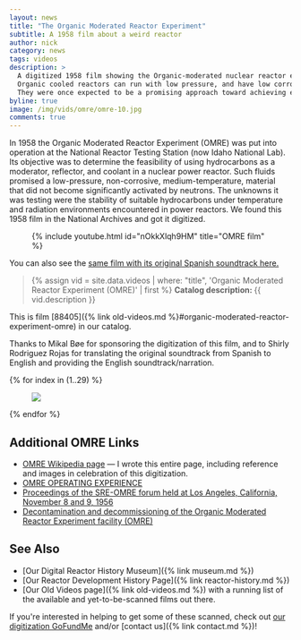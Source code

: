 ```yaml
---
layout: news
title: "The Organic Moderated Reactor Experiment"
subtitle: A 1958 film about a weird reactor
author: nick
category: news
tags: videos
description: >
  A digitized 1958 film showing the Organic-moderated nuclear reactor experiment (OMRE).
  Organic cooled reactors can run with low pressure, and have low corrosion and activation.
  They were once expected to be a promising approach toward achieving economical nuclear power.
byline: true
image: /img/vids/omre/omre-10.jpg
comments: true
---
```


<div class="row">
<div class="col-md-8" markdown="1">

In 1958 the Organic Moderated Reactor Experiment (OMRE) was put into operation
at the National Reactor Testing Station (now Idaho National Lab). Its objective
was to determine the feasibility of using hydrocarbons as a moderator,
reflector, and coolant in a nuclear power reactor. Such fluids promised a
low-pressure, non-corrosive, medium-temperature, material that did not become
significantly activated by neutrons. The unknowns it was testing were the
stability of suitable hydrocarbons under temperature and radiation environments
encountered in power reactors. We found this 1958 film in the National Archives
and got it digitized.

<figure>
<div class="ratio ratio-16x9">
{% include youtube.html id="nOkkXlqh9HM" title="OMRE film" %}
</div>
</figure>

You can also see the [same film with its original Spanish soundtrack
here.](https://www.youtube.com/watch?v=e5AOcPYXZyg)

<blockquote class="blockquote">
{% assign vid = site.data.videos | where: "title", 'Organic Moderated Reactor Experiment (OMRE)' | first %}
<b>Catalog description: </b> {{ vid.description }}
</blockquote>

This is film [88405]({% link old-videos.md %}#organic-moderated-reactor-experiment-omre) in our
catalog.

Thanks to Mikal Bøe for sponsoring the digitization of this film, and to Shirly Rodriguez Rojas
for translating the original soundtrack from Spanish to English and providing the English
soundtrack/narration.

</div>
</div>

<div class="row">
<div class="col-md-12" markdown="1">

<div class="row">
 {% for index in (1..29) %} 
  <div class="col col-3 col-sm-4 col-xs-2 col-md-2 col-lg-2 col-xl-2 p-0">
    <figure class="figure p-0 m-0">
      <a
        href="/img/vids/omre/omre-{{index| prepend: '00' | slice: -2, 2 }}.jpg"
      >
        <img
          src="/img/vids/omre/omre-{{index | prepend: '00' | slice: -2, 2 }}_sm.jpg"
          class="img-fluid p-0"
        />
      </a>
    </figure>
  </div>
 {% endfor %}
  </div>
</div>
</div>

<div class="row">
<div class="col-md-8" markdown="1">

## Additional OMRE Links

- [OMRE Wikipedia page](https://en.wikipedia.org/wiki/Organic_Moderated_Reactor_Experiment) — I wrote this entire page,
  including reference and images in celebration of this digitization.
- [OMRE OPERATING EXPERIENCE](https://archive.org/details/sim_nucleonics_1959-11_17_11/page/117/mode/1up)
- [Proceedings of the SRE-OMRE forum held at Los Angeles, California, November 8 and 9, 1956](https://catalog.hathitrust.org/Record/101701170)
- [Decontamination and decommissioning of the Organic Moderated Reactor Experiment facility (OMRE)](https://doi.org/10.2172/5080867)

## See Also

- [Our Digital Reactor History Museum]({% link museum.md %})
- [Our Reactor Development History Page]({% link reactor-history.md %})
- [Our Old Videos page]({% link old-videos.md %}) with a running list of the
  available and yet-to-be-scanned films out there.

If you're interested in helping to get some of these scanned, check out [our
digitization
GoFundMe](https://www.gofundme.com/f/the-digitization-of-old-nuclear-energy-videos)
and/or [contact us]({% link contact.md %})!

</div>
</div>
